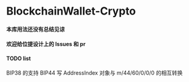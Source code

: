 # BlockchainWallet-Crypto

#### 本库用法还没有总结见谅

#### 欢迎给位提设计上的 lssues 和 pr

#### TODO list
BIP38 的支持 
BIP44 写 AddressIndex 对象与 m/44/60/0/0/0 的相互转换
